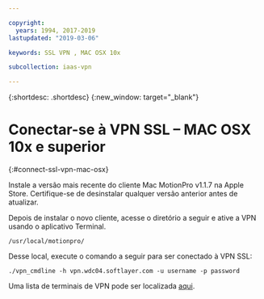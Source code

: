 ```yaml
---

copyright:
  years: 1994, 2017-2019
lastupdated: "2019-03-06"

keywords: SSL VPN , MAC OSX 10x

subcollection: iaas-vpn

---
```


{:shortdesc: .shortdesc}
{:new_window: target="_blank"}

# Conectar-se à VPN SSL – MAC OSX 10x e superior
{:#connect-ssl-vpn-mac-osx}

Instale a versão mais recente do cliente Mac MotionPro v1.1.7 na Apple Store. Certifique-se de desinstalar qualquer versão anterior antes de atualizar.

Depois de instalar o novo cliente, acesse o diretório a seguir e ative a VPN usando o aplicativo Terminal. 

`/usr/local/motionpro/`

Desse local, execute o comando a seguir para ser conectado à VPN SSL:

`./vpn_cmdline -h vpn.wdc04.softlayer.com -u username -p password`

Uma lista de terminais de VPN pode ser localizada [aqui](https://www.softlayer.com/vpn-access).
